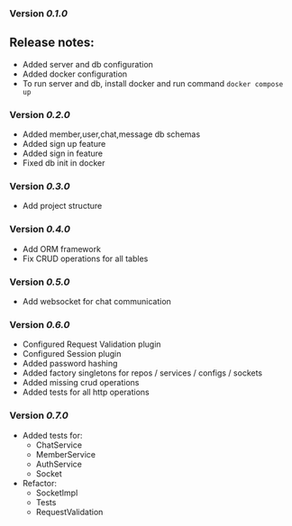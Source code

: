 ### Version *0.1.0*

## Release notes:

* Added server and db configuration
* Added docker configuration
* To run server and db, install docker and run command
```docker compose up```

### Version *0.2.0*

* Added member,user,chat,message db schemas
* Added sign up feature
* Added sign in feature
* Fixed db init in docker

### Version *0.3.0*

* Add project structure

### Version *0.4.0*

* Add ORM framework
* Fix CRUD operations for all tables

### Version *0.5.0*

* Add websocket for chat communication

### Version *0.6.0*

* Configured Request Validation plugin
* Configured Session plugin
* Added password hashing
* Added factory singletons for repos / services / configs / sockets
* Added missing crud operations
* Added tests for all http operations

### Version *0.7.0*

* Added tests for:
  * ChatService
  * MemberService
  * AuthService
  * Socket
* Refactor:
    * SocketImpl
    * Tests
    * RequestValidation
